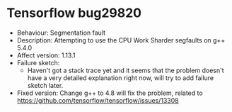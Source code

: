 # Tensorflow bug29820
- Behaviour: Segmentation fault
- Description: Attempting to use the CPU Work Sharder segfaults on g++ 5.4.0
- Affect version: 1.13.1
- Failure sketch:
	* Haven't got a stack trace yet and it seems that the problem doesn't have a very detailed explanation right now, will try to add failure sketch later.
- Fixed version: Change g++ to 4.8 will fix the problem, related to https://github.com/tensorflow/tensorflow/issues/13308